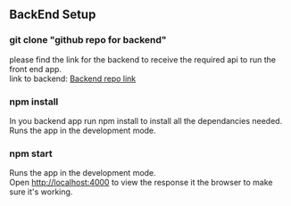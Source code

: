 ## BackEnd Setup


### git clone "github repo for backend"

please find the link for the backend to receive the required api to run the front end app.\
link to backend: [Backend repo link](https://github.com/Kholoud731/Vodafone-Backend) 

### npm install 

In you backend app run npm install to install all the dependancies needed.\
Runs the app in the development mode.

### npm start

Runs the app in the development mode.\
Open [http://localhost:4000](http://localhost:4000) to view the response it the browser to make sure it's working.

